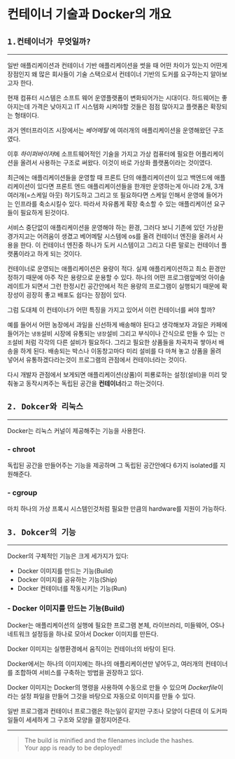 # **컨테이너 기술과 Docker의 개요**


## `1.컨테이너가 무엇일까?`
___

일반 애플리케이션과 컨테이너 기반 애플리케이션을 썻을 때 어떤 차이가 있는지 어떤게 장점인지 왜 많은 회사들이 기술 스택으로서 컨테이너 기반의 도커를 요구하는지 알아보고자 한다.

현재 컴퓨터 시스템은 소프트 웨어 운영플랫폼이 변화되어가는 시대이다. 하드웨어는 좋아지는데 가격은 낮아지고 IT 시스템화 시켜야할 것들은 점점 많아지고 플랫폼은 확장되는 형태이다.

과거 엔터프라이즈 시장에서는 *베어메탈* 에 여러개의 애플리케이션을 운영해왔던 구조 였다.

 이후 *하이퍼바이저*에 소프트웨어적인 기술을 가지고 가상 컴퓨터에 필요한 어플리케이션을 올려서 사용하는 구조로 써왔다. 이것이 바로 가상화 플랫폼이라는 것이였다.

 최근에는 애플리케이션들을 운영할 때 프론트 단의 애플리케이션이 있고 백엔드에 애플리케이션이 있다면 프론트 엔드 애플리케이션들을 한개만 운영하는게 아니라 2개, 3개 여러개(=스케일 아웃) 하기도하고 그리고 또 필요하다면 스케일 인해서 운영에 들어가는 인프라를 축소시킬수 있다. 따라서 자유롭게 확장 축소할 수 있는 애플리케이션 요구들이 필요하게 된것이다.

 서비스 중단없이 애플리케이션을 운영해야 하는 환경, 그러다 보니 기존에 있던 가상환경가지고는 어려움이 생겼고 베어메탈 시스템에 os를 올려 컨테이너 엔진을 올려서 사용을 한다. 이 컨테이너 엔진중 하나가 도커 시스템이고 그리고 다른 말로는 컨테이너 플랫폼이라고 하게 되는 것이다.
 
 컨테이너로 운영되는 애플리케이션은 용량이 적다. 실제 애플리케이션하고 최소 환경만 정하기 때문에 아주 작은 용량으로 운용할 수 있다. 하나의 어떤 프로그램앞메엇 아이솔레이트가 되면서 그런 한정시킨 공간안에서 적은 용량의 프로그램이 실행되기 때문에 확장성이 굉장히 좋고 배포도 쉽다는 장점이 있다.

그럼 도대체 이 컨테이너가 어떤 특징을 가지고 있어서 이런 컨테이너를 써야 할까?

예를 들어서
어떤 농장에서 과일을 신선하게 배송해야 된다고 생각해보자
과일은 카페에 들어가는 `냉동`설비 시장에 유통되는 `냉장`설비 그리고 부식이나 간식으로 만들 수 있는 `건조`설비 처럼 각각의 다른 설비가 필요하다. 그리고 필요한 상품들을 차곡차곡 쌓아서 배송을 하게 된다. 배송되는 박스나 이동창고마다 미리 설비를 다 마쳐 놓고 상품을 올려 넣어서 유통하겠다라는것이 프로그램의 관점에서 컨테이너라는 것이다.

다시 개발자 관점에서 보게되면 애플리케이션(상품)이 피룡로하는 설정(설비)을 미리 맞춰놓고 동작시켜주는 독립된 공간을 **컨테이너**라고 하는것이다.



## `2. Dokcer와 리눅스`
___
Docker는 리눅스 커널이 제공해주는 기능을 사용한다.


### **- chroot**
독립된 공간을 만들어주는 기능을 제공하며 그 독립된 공간안에다 6가지 isolated를 지원해준다.
### **- cgroup**
마치 하나의 가상 프록시 시스템인것처럼 필요한 만큼의 hardware를 지원이 가능하다.


## `3. Dokcer의 기능`
___
Docker의 구체적인 기능은 크게 세가지가 있다:
* Docker 이미지를 만드는 기능(Build)
* Docker 이미지를 공유하는 기능(Ship)
* Docker 컨테이너를 작동시키는 기능(Run)

### **- Docker 이미지를 만드는 기능(Build)**


Docker는 애플리케이션의 실행에 필요한 프로그램 본체, 라이브러리, 미들웨어, OS나 네트워크 설정등을 하나로 모아서 Docker 이미지를 만든다.

Docker 이미지는 실행환경에서 움직이는 컨테이너의 바탕이 된다.

Docker에서는 하나의 이미지에는 하나의 애플리케이션만 넣어두고, 여러개의 컨테이너를 조합하여 서비스를 구축하는 방법을 권장하고 있다.

Docker 이미지는 Docker의 명령을 사용하여 수동으로 만들 수 있으며 *Dockerfile*이라는 설정 파일을 만들어 그것을 바탕으로 자동으로 이미지를 만들 수 있다.

일반 프로그램과 컨테이너 프로그램은 하는일이 같지만 구조나 모양이 다른데 이 도커파일들이 세세하게 그 구조와 모양을 결정지어준다.


<!--
```html
import React from 'react';
import Hello from './Hello';

function App() {
  return (
    <>
      <Hello />
      <div>안녕히계세요</div>
    </>
  );
}

export default App;
```

**style과 className**

JSX에서 태그에 style 과 CSS class를 설정하는 방법은 HTML에서 설정하는 방법과 아주작은 차이가 있다. 그것은 class 키워드 때문에 생겨난 것인데 class 해당내용에서 말그대로 class변수로서 사용되기때문에 우리는 className 이라는 속성을 사용하여 css를 지정해 줄 수 있으며 background-Color 같은 구분자보다 CamelCase 형태로 네이밍 해주어야한다.


**주석**

주석은`{/* 이런 형식으로 */}` 추가해준다.
-->


<!-- Line -->
___


<!-- Quote -->
>The build is minified and the filenames include the hashes.\
Your app is ready to be deployed!
<!-- Bullet list -->
